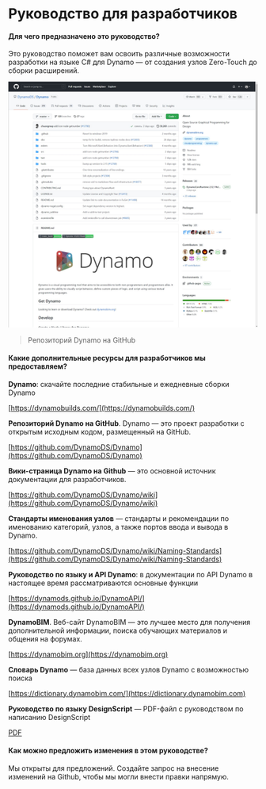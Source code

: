 # Руководство для разработчиков

#### Для чего предназначено это руководство? <a href="#what-is-the-purpose-of-this-guide" id="what-is-the-purpose-of-this-guide"></a>

Это руководство поможет вам освоить различные возможности разработки на языке C# для Dynamo — от создания узлов Zero-Touch до сборки расширений.

![Репозиторий Dynamo на Github](images/dynamogithub.jpg)
> Репозиторий Dynamo на GitHub

#### Какие дополнительные ресурсы для разработчиков мы предоставляем? <a href="#what-additional-online-resources-do-we-provide" id="what-additional-online-resources-do-we-provide"></a>

**Dynamo**: скачайте последние стабильные и ежедневные сборки Dynamo

[https://dynamobuilds.com/](https://dynamobuilds.com/)

**Репозиторий Dynamo на GitHub**. Dynamo — это проект разработки с открытым исходным кодом, размещенный на GitHub.

[https://github.com/DynamoDS/Dynamo](https://github.com/DynamoDS/Dynamo)

**Вики-страница Dynamo на Github** — это основной источник документации для разработчиков.

[https://github.com/DynamoDS/Dynamo/wiki](https://github.com/DynamoDS/Dynamo/wiki)

**Стандарты именования узлов** — стандарты и рекомендации по именованию категорий, узлов, а также портов ввода и вывода в Dynamo.

[https://github.com/DynamoDS/Dynamo/wiki/Naming-Standards](https://github.com/DynamoDS/Dynamo/wiki/Naming-Standards)

**Руководство по языку и API Dynamo**: в документации по API Dynamo в настоящее время рассматриваются основные функции

[https://dynamods.github.io/DynamoAPI/](https://dynamods.github.io/DynamoAPI/)

**DynamoBIM**. Веб-сайт DynamoBIM — это лучшее место для получения дополнительной информации, поиска обучающих материалов и общения на форумах.

[https://dynamobim.org](https://dynamobim.org)

**Словарь Dynamo** — база данных всех узлов Dynamo с возможностью поиска

[https://dictionary.dynamobim.com/](https://dictionary.dynamobim.com)

**Руководство по языку DesignScript** — PDF-файл с руководством по написанию DesignScript

[PDF](https://dynamobim.org/wp-content/uploads/forum-assets/colin-mccroneautodesk-com/07/10/Dynamo\_language\_guide\_version\_1.pdf)

#### Как можно предложить изменения в этом руководстве? <a href="#how-can-i-suggest-changes-to-this-guide" id="how-can-i-suggest-changes-to-this-guide"></a>

Мы открыты для предложений. Создайте запрос на внесение изменений на Github, чтобы мы могли внести правки напрямую.
